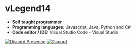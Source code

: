 # vLegend14

- **Self taught programmer**
- **Programming languages:** Javascript, Java, Python and C#
- **Code editor / IDE:** Visual Studio Code - Visual Studio

[![Discord Presence](https://lanyard.cnrad.dev/api/416792860461891595)](https://discord.com/users/416792860461891595)
[![Discord](https://img.shields.io/static/v1?label=Discord&message=⁶⁶⁶©🇨🇱%234555&color=blue&style=for-the-badge)](https://discord.com/users/416792860461891595)
